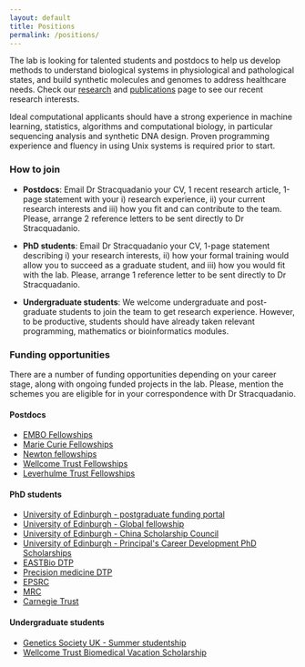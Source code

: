 ```yaml
---
layout: default
title: Positions
permalink: /positions/
---
```


The lab is looking for talented students and postdocs to help us develop methods
to understand biological systems in physiological and pathological states, and
build synthetic molecules and genomes to address healthcare needs. Check our
[research](/research) and [publications](/publications) page to see our recent
research interests.

Ideal computational applicants should have a strong experience in machine learning,
statistics, algorithms and computational biology, in particular sequencing
analysis and synthetic DNA design. Proven programming experience and fluency in
using Unix systems is required prior to start. 

### How to join

* **Postdocs**: Email Dr Stracquadanio your CV, 1 recent research article,
  1-page statement with your i) research experience, ii) your current research
  interests and iii) how you fit and can contribute to the team. Please, arrange
  2 reference letters to be sent directly to Dr Stracquadanio.

* **PhD students**: Email Dr Stracquadanio your CV, 1-page statement describing
  i) your research interests, ii) how your formal training would allow you to
  succeed as a graduate student, and iii) how you would fit with the lab.
  Please, arrange 1 reference letter to be sent directly to Dr Stracquadanio.

*  **Undergraduate students**: We welcome undergraduate and post-graduate
   students to join the team to get research experience. However, to be
   productive, students should have already taken relevant programming,
   mathematics or bioinformatics modules.


### Funding opportunities
There are a number of funding opportunities depending on your career stage,
along with ongoing funded projects in the lab. Please, mention the schemes you
are eligible for in your correspondence with Dr Stracquadanio.

#### Postdocs 
* [EMBO Fellowships](http://www.embo.org/funding-awards/fellowships)
* [Marie Curie Fellowships](http://ec.europa.eu/research/mariecurieactions/about/individual-fellowships_en)
* [Newton fellowships](https://royalsociety.org/grants-schemes-awards/grants/newton-international/)
* [Wellcome Trust Fellowships](https://wellcome.ac.uk/funding/sir-henry-wellcome-postdoctoral-fellowships)
* [Leverhulme Trust Fellowships](https://www.leverhulme.ac.uk/funding/grant-schemes/early-career-fellowships)

#### PhD students
* [University of Edinburgh - postgraduate funding portal](https://www.ed.ac.uk/student-funding/postgraduate)
* [University of Edinburgh - Global fellowship](https://www.ed.ac.uk/student-funding/postgraduate/international/global/research)
* [University of Edinburgh - China Scholarship Council](https://www.ed.ac.uk/student-funding/postgraduate/international/region/asia/china-council)
* [University of Edinburgh - Principal's Career Development PhD Scholarships](https://www.ed.ac.uk/student-funding/postgraduate/uk-eu/university-scholarships/development)
* [EASTBio DTP](https://www.ed.ac.uk/roslin/postgraduate/bbsrc-eastbio-dtp)
* [Precision medicine DTP](https://www.ed.ac.uk/usher/precision-medicine)
* [EPSRC](https://www.ed.ac.uk/student-funding/postgraduate/uk-eu/research-councils/epsrc)
* [MRC](https://www.ed.ac.uk/student-funding/postgraduate/uk-eu/research-councils/mrc)
* [Carnegie Trust](https://www.carnegie-trust.org/award-schemes/carnegie-phd-scholarships/)

#### Undergraduate students
* [Genetics Society UK - Summer studentship](https://genetics.org.uk/grants/summer-studentships/)
* [Wellcome Trust Biomedical Vacation Scholarship](https://wellcome.ac.uk/grant-funding/schemes/biomedical-vacation-scholarships)